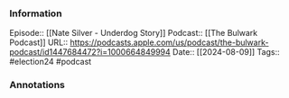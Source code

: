 ### Information

Episode:: [[Nate Silver - Underdog Story]]
Podcast:: [[The Bulwark Podcast]]
URL:: https://podcasts.apple.com/us/podcast/the-bulwark-podcast/id1447684472?i=1000664849994
Date:: [[2024-08-09]]
Tags:: #election24 
#podcast


### Annotations


